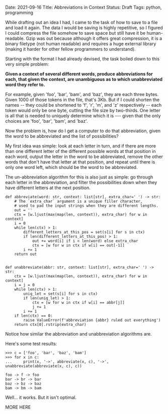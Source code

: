 Date: 2021-09-16
Title: Abbreviations in Context
Status: Draft
Tags: python, programming

While drafting out an idea I had, I came to the task of how to save to a file and load it again. The data I would be saving is highly repetitive, so I figured I could compress the file somehow to save space but still have it be human-readable. Gzip was out because although it offers great compression, it is a binary filetype (not human readable) and requires a huge external library (making it harder for other fellow programmers to understand).

Starting with the format I had already devised, the task boiled down to this very simple problem:

**Given a context of several different words, produce abbreviations for each, that given the context, are unambiguous as to which unabbreviated word they refer to.**

For example, given 'foo', 'bar', 'bam', and 'baz', they are each three bytes. Given 1000 of those tokens in the file, that's 3Kb. But if I could shorten the names -- they could be shortened to 'f', 'r', 'm', and 'z' respectively -- each token would only be one byte, cutting the file size by two-thirds. One letter is all that is needed to uniquely determine which it is --- given that the only choices are 'foo', 'bar', 'bam', and 'baz'.

Now the problem is, how do I get a computer to do that abbreviation, given the word to be abbreviated and the list of possibilities?

My first idea was simple: look at each letter in turn, and if there are more than one different letter of the different possible words at that position in each word, output the letter in the word to be abbreviated, remove the other words that don't have that letter at that position, and repeat until there is only one word left, which should be the word to be abbreviated.

The un-abbreviation algorithm for this is also just as simple: go through each letter in the abbreviation, and filter the possibilities down when they have different letters at the next position.

```py3
def abbreviate(word: str, context: list[str], extra_char=' ') -> str:
    # The `extra_char` argument is a unique filler character,
    # used to pad the input strings when they are different lengths.
    out = ''
    ctx = [w.ljust(max(map(len, context)), extra_char) for w in context]
    i = 0
    while len(ctx) > 1:
        different_letters_at_this_pos = set(s[i] for s in ctx)
        if len(different_letters_at_this_pos) > 1:
            out += word[i] if i < len(word) else extra_char
            ctx = [w for w in ctx if w[i] == out[-1]]
        i += 1
    return out


def unabbreviate(abbr: str, context: list[str], extra_char=' ') -> str:
    ctx = [w.ljust(max(map(len, context)), extra_char) for w in context]
    i = j = 0
    while len(ctx) > 1:
        uniq_let = set(s[i] for s in ctx)
        if len(uniq_let) > 1:
            ctx = [w for w in ctx if w[i] == abbr[j]]
            j += 1
        i += 1
    if len(ctx) == 0:
        raise ValueError(f'abbreviation {abbr} ruled out everything')
    return ctx[0].rstrip(extra_char)

```

Notice how similar the abbreviation and unabbreviation algorithms are.

Here's some test results:

```py3
>>> c = ['foo', 'bar', 'baz', 'bam']
>>> for x in c:
...     print(x, '->', abbreviate(x, c), '->', unabbreviate(abbreviate(x, c), c))

foo -> f -> foo
bar -> br -> bar
baz -> bz -> baz
bam -> bm -> bam
```

Well... it works. But it isn't optimal.

MORE HERE
